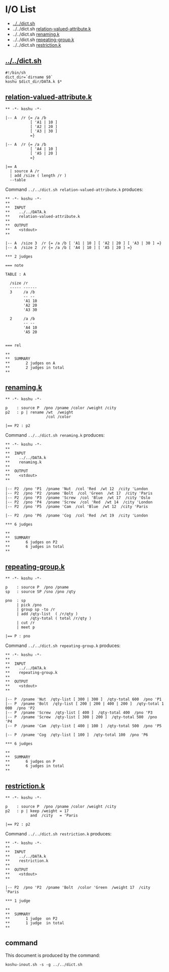 # I/O List

- [../../dict.sh](#dictsh)
- ../../dict.sh [relation-valued-attribute.k](#relation-valued-attributek)
- ../../dict.sh [renaming.k](#renamingk)
- ../../dict.sh [repeating-group.k](#repeating-groupk)
- ../../dict.sh [restriction.k](#restrictionk)



## [../../dict.sh](../../dict.sh)

```
#!/bin/sh
dict_dir=`dirname $0`
koshu $dict_dir/DATA.k $*
```



## [relation-valued-attribute.k](relation-valued-attribute.k)

```
** -*- koshu -*-

|-- A  /r {= /a /b
           [ 'A1 | 10 ]
           [ 'A2 | 20 ]
           [ 'A3 | 30 ]
           =}

|-- A  /r {= /a /b
           [ 'A4 | 10 ]
           [ 'A5 | 20 ]
           =}

|== A
  | source A /r
  | add /size ( length /r )
  --table
```

Command `../../dict.sh relation-valued-attribute.k` produces:

```
** -*- koshu -*-
**
**  INPUT
**    ../../DATA.k
**    relation-valued-attribute.k
**
**  OUTPUT
**    <stdout>
**

|-- A  /size 3  /r {= /a /b [ 'A1 | 10 ] [ 'A2 | 20 ] [ 'A3 | 30 ] =}
|-- A  /size 2  /r {= /a /b [ 'A4 | 10 ] [ 'A5 | 20 ] =}

*** 2 judges

=== note

TABLE : A

  /size /r
  ----- ------
  3     /a /b
        -- --
        'A1 10
        'A2 20
        'A3 30
        
  2     /a /b
        -- --
        'A4 10
        'A5 20
        

=== rel

**
**  SUMMARY
**       2 judges on A
**       2 judges in total
**
```



## [renaming.k](renaming.k)

```
** -*- koshu -*-

p    : source P  /pno /pname /color /weight /city
p2   : p | rename /wt  /weight
                  /col /color

|== P2 : p2

```

Command `../../dict.sh renaming.k` produces:

```
** -*- koshu -*-
**
**  INPUT
**    ../../DATA.k
**    renaming.k
**
**  OUTPUT
**    <stdout>
**

|-- P2  /pno 'P1  /pname 'Nut  /col 'Red  /wt 12  /city 'London
|-- P2  /pno 'P2  /pname 'Bolt  /col 'Green  /wt 17  /city 'Paris
|-- P2  /pno 'P3  /pname 'Screw  /col 'Blue  /wt 17  /city 'Oslo
|-- P2  /pno 'P4  /pname 'Screw  /col 'Red  /wt 14  /city 'London
|-- P2  /pno 'P5  /pname 'Cam  /col 'Blue  /wt 12  /city 'Paris

|-- P2  /pno 'P6  /pname 'Cog  /col 'Red  /wt 19  /city 'London

*** 6 judges

**
**  SUMMARY
**       6 judges on P2
**       6 judges in total
**
```



## [repeating-group.k](repeating-group.k)

```
** -*- koshu -*-

p    : source P  /pno /pname
sp   : source SP /sno /pno /qty

pno  : sp
     | pick /pno
     | group sp -to /r
     | add /qty-list  ( /r/qty )
           /qty-total ( total /r/qty )
     | cut /r
     | meet p

|== P : pno

```

Command `../../dict.sh repeating-group.k` produces:

```
** -*- koshu -*-
**
**  INPUT
**    ../../DATA.k
**    repeating-group.k
**
**  OUTPUT
**    <stdout>
**

|-- P  /pname 'Nut  /qty-list [ 300 | 300 ]  /qty-total 600  /pno 'P1
|-- P  /pname 'Bolt  /qty-list [ 200 | 200 | 400 | 200 ]  /qty-total 1 000  /pno 'P2
|-- P  /pname 'Screw  /qty-list [ 400 ]  /qty-total 400  /pno 'P3
|-- P  /pname 'Screw  /qty-list [ 300 | 200 ]  /qty-total 500  /pno 'P4
|-- P  /pname 'Cam  /qty-list [ 400 | 100 ]  /qty-total 500  /pno 'P5

|-- P  /pname 'Cog  /qty-list [ 100 ]  /qty-total 100  /pno 'P6

*** 6 judges

**
**  SUMMARY
**       6 judges on P
**       6 judges in total
**
```



## [restriction.k](restriction.k)

```
** -*- koshu -*-

p    : source P  /pno /pname /color /weight /city
p2   : p | keep /weight = 17
           and  /city   = 'Paris

|== P2 : p2

```

Command `../../dict.sh restriction.k` produces:

```
** -*- koshu -*-
**
**  INPUT
**    ../../DATA.k
**    restriction.k
**
**  OUTPUT
**    <stdout>
**

|-- P2  /pno 'P2  /pname 'Bolt  /color 'Green  /weight 17  /city 'Paris

*** 1 judge 

**
**  SUMMARY
**       1 judge  on P2
**       1 judge  in total
**
```



## command

This document is produced by the command:

```
koshu-inout.sh -s -g ../../dict.sh
```
